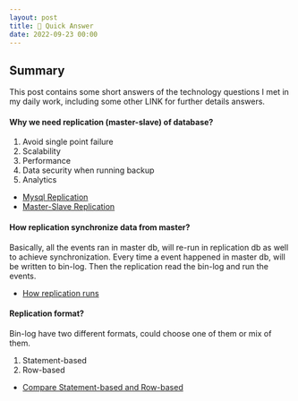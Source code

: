 ```yaml
---
layout: post
title: 🔖 Quick Answer
date: 2022-09-23 00:00
---
```


## Summary
This post contains some short answers of the technology questions I met in my daily work, including some other LINK for further details answers.

#### Why we need replication (master-slave) of database? 
1. Avoid single point failure
2. Scalability
3. Performance
4. Data security when running backup
5. Analytics

- [Mysql Replication](https://dev.mysql.com/doc/refman/8.0/en/replication.html)
- [Master-Slave Replication](https://hevodata.com/learn/mysql-master-slave-replication/#a2)

#### How replication synchronize data from master?
Basically, all the events ran in master db, will re-run in replication db as well to achieve synchronization. Every time a event happened in master db, will be written to bin-log. Then the replication read the bin-log and run the events.

- [How replication runs](https://dev.mysql.com/doc/refman/8.0/en/replication-formats.html)

#### Replication format?
Bin-log have two different formats, could choose one of them or mix of them. 
1. Statement-based
2. Row-based

- [Compare Statement-based and Row-based](https://dev.mysql.com/doc/refman/8.0/en/replication-sbr-rbr.html)
